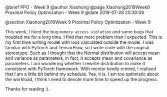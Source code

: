 @brief PPO - Week 9
@author Xiaohong
@page Xiaohong2019Week9 Proximal Policy Optimization - Week 9
@date 2019-07-28 20:30:09

@section Xiaohong2019Week 9 Proximal Policy Optimization - Week 9


This week, I fixed the bug `memory access violation` and some bugs that troubled me 
for a long time. I find that more problem than I expected. This is my first time writing 
model with loss calculated outside the model. I was familiar with PyTorch and TensorFlow,
so I write code with the original stereotype. Such as I thought that the Normal distribution
will accept mean and variance as parameters, in fact, it accepts mean and covariance as 
parameters. I am wondering whether I rewrite distribution to make it consistent with 
PyTorch framework. With mentor kindly remind, I realized that I am a little bit 
behind my schedule. Yes, it is. I am too optimistic about the workload, I think 
I need to devote more time to speed up the progress.


Thanks for reading :). 

 
